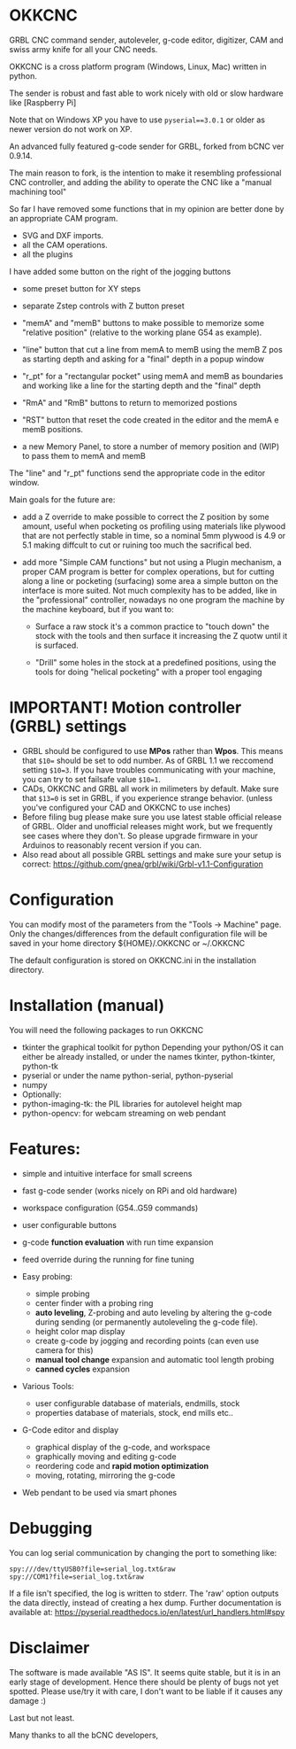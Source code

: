 OKKCNC
====

GRBL CNC command sender, autoleveler, g-code editor, digitizer, CAM
and swiss army knife for all your CNC needs.

OKKCNC is a cross platform program (Windows, Linux, Mac) written in python.

The sender is robust and fast able to work nicely with old or slow hardware like [Raspberry Pi]

Note that on Windows XP you have to use `pyserial==3.0.1` or older as newer version do not work on XP.

An advanced fully featured g-code sender for GRBL, forked from bCNC ver 0.9.14.

The main reason to fork, is the intention to make it resembling professional CNC controller, and adding the
ability to operate the CNC like a "manual machining tool"

So far I have removed some functions that in my opinion are better done by an appropriate CAM program.
- SVG and DXF imports.
- all the CAM operations.
- all the plugins

I have added some button on the right of the jogging buttons
- some preset button for XY steps
- separate Zstep controls with Z button preset

- "memA" and "memB" buttons to make possible to memorize some "relative position" (relative to the working plane G54 as example).

- "line" button that cut a line from memA to memB using the memB Z pos as starting depth and asking for a "final" depth in a popup window

- "r_pt" for a "rectangular pocket" using memA and memB as boundaries and working like a line for the starting depth and the "final" depth

- "RmA" and "RmB" buttons to return to memorized postions

- "RST" button that reset the code created in the editor and the memA e memB positions.

- a new Memory Panel, to store a number of memory position and (WIP) to pass them to memA and memB

The "line" and "r_pt" functions send the appropriate code in the editor window.

Main goals for the future are:

- add a Z override to make possible to correct the Z position by some amount, useful when pocketing os profiling
  using materials like plywood that are not perfectly stable in time, so a nominal 5mm plywood is 4.9 or 5.1
  making diffcult to cut or ruining too much the sacrifical bed.

- add more "Simple CAM functions" but not using a Plugin mechanism, a proper CAM program is better for complex operations,
  but for cutting along a line or pocketing (surfacing) some area a simple button on the interface is more suited.
  Not much complexity has to be added, like in the "professional" controller, nowadays no one program the machine by the
  machine keyboard, but if you want to:

  - Surface a raw stock it's a common practice to "touch down" the stock with the tools and then surface it increasing
    the Z quotw until it is surfaced.

  - "Drill" some holes in the stock at a predefined positions, using the tools for doing "helical pocketing" with a proper
    tool engaging


# IMPORTANT! Motion controller (GRBL) settings
- GRBL should be configured to use **MPos** rather than **Wpos**. This means that `$10=` should be set to odd number. As of GRBL 1.1 we reccomend setting `$10=3`. If you have troubles communicating with your machine, you can try to set failsafe value `$10=1`.
- CADs, OKKCNC and GRBL all work in milimeters by default. Make sure that `$13=0` is set in GRBL, if you experience strange behavior. (unless you've configured your CAD and OKKCNC to use inches)
- Before filing bug please make sure you use latest stable official release of GRBL. Older and unofficial releases might work, but we frequently see cases where they don't. So please upgrade firmware in your Arduinos to reasonably recent version if you can.
- Also read about all possible GRBL settings and make sure your setup is correct: https://github.com/gnea/grbl/wiki/Grbl-v1.1-Configuration

# Configuration
You can modify most of the parameters from the "Tools -> Machine"
page. Only the changes/differences from the default configuration
file will be saved in your home directory ${HOME}/.OKKCNC  or ~/.OKKCNC

The default configuration is stored on OKKCNC.ini in the
installation directory.


# Installation (manual)
You will need the following packages to run OKKCNC
- tkinter the graphical toolkit for python
  Depending your python/OS it can either be already installed,
  or under the names tkinter, python-tkinter, python-tk
- pyserial or under the name python-serial, python-pyserial
- numpy
- Optionally:
- python-imaging-tk: the PIL libraries for autolevel height map
- python-opencv: for webcam streaming on web pendant



# Features:

- simple and intuitive interface for small screens
- fast g-code sender (works nicely on RPi and old hardware)
- workspace configuration (G54..G59 commands)
- user configurable buttons
- g-code **function evaluation** with run time expansion
- feed override during the running for fine tuning
- Easy probing:
  - simple probing
  - center finder with a probing ring
  - **auto leveling**, Z-probing and auto leveling by altering the g-code during
    sending (or permanently autoleveling the g-code file).
  - height color map display
  - create g-code by jogging and recording points (can even use camera for this)
  - **manual tool change** expansion and automatic tool length probing
  - **canned cycles** expansion
- Various Tools:
  - user configurable database of materials, endmills, stock
  - properties database of materials, stock, end mills etc..

- G-Code editor and display
    - graphical display of the g-code, and workspace
    - graphically moving and editing g-code
    - reordering code and **rapid motion optimization**
    - moving, rotating, mirroring the g-code
- Web pendant to be used via smart phones

# Debugging
You can log serial communication by changing the port to something like:

    spy:///dev/ttyUSB0?file=serial_log.txt&raw
    spy://COM1?file=serial_log.txt&raw

If a file isn't specified, the log is written to stderr.
The 'raw' option outputs the data directly, instead of creating a hex dump.
Further documentation is available at: https://pyserial.readthedocs.io/en/latest/url_handlers.html#spy

# Disclaimer
  The software is made available "AS IS". It seems quite stable, but it is in
  an early stage of development.  Hence there should be plenty of bugs not yet
  spotted. Please use/try it with care, I don't want to be liable if it causes
  any damage :)

Last but not least.

Many thanks to all the bCNC developers,
